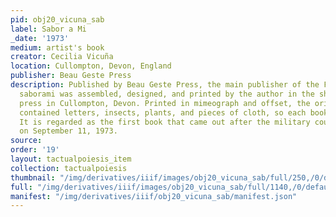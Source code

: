 ```yaml
---
pid: obj20_vicuna_sab
label: Sabor a Mi
_date: '1973'
medium: artist's book
creator: Cecilia Vicuña
location: Cullompton, Devon, England
publisher: Beau Geste Press
description: Published by Beau Geste Press, the main publisher of the Fluxus movement,
  saborami was assembled, designed, and printed by the author in the shops of the
  press in Cullompton, Devon. Printed in mimeograph and offset, the original edition
  contained letters, insects, plants, and pieces of cloth, so each book was different.
  It is regarded as the first book that came out after the military coup in Chile
  on September 11, 1973.
source: 
order: '19'
layout: tactualpoiesis_item
collection: tactualpoiesis
thumbnail: "/img/derivatives/iiif/images/obj20_vicuna_sab/full/250,/0/default.jpg"
full: "/img/derivatives/iiif/images/obj20_vicuna_sab/full/1140,/0/default.jpg"
manifest: "/img/derivatives/iiif/obj20_vicuna_sab/manifest.json"
---
```

